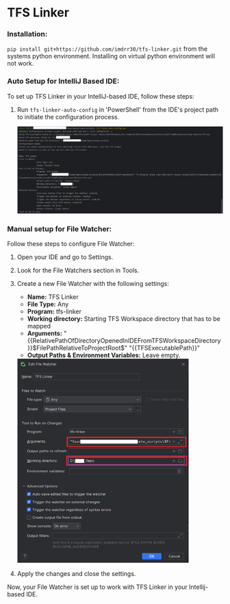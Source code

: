# TFS Linker

### Installation:

`pip install git+https://github.com/imdrr30/tfs-linker.git` from the systems python environment. Installing on virtual python environment will not work.

### Auto Setup for IntelliJ Based IDE:

To set up TFS Linker in your IntelliJ-based IDE, follow these steps:

1. Run `tfs-linker-auto-config` in 'PowerShell' from the IDE's project path to initiate the configuration process.

    <img src="docs/autoConfig.png" alt="Auto Config File watcher" width="1000"/>


### Manual setup for File Watcher:

Follow these steps to configure File Watcher:

1. Open your IDE and go to Settings.
2. Look for the File Watchers section in Tools.
3. Create a new File Watcher with the following settings:
   - **Name:** TFS Linker
   - **File Type:** Any
   - **Program:** tfs-linker
   - **Working directory:** Starting TFS Workspace directory that has to be mapped
   - **Arguments:** "{{RelativePathOfDirectoryOpenedInIDEFromTFSWorkspaceDirectory}}\$FilePathRelativeToProjectRoot$" "{{TFSExecutablePath}}"
   - **Output Paths & Environment Variables:** Leave empty.
   
    <img src="docs/workingDirectory.png" alt="File Watcher Configuration" width="400"/>

4. Apply the changes and close the settings.

Now, your File Watcher is set up to work with TFS Linker in your Intellij-based IDE.